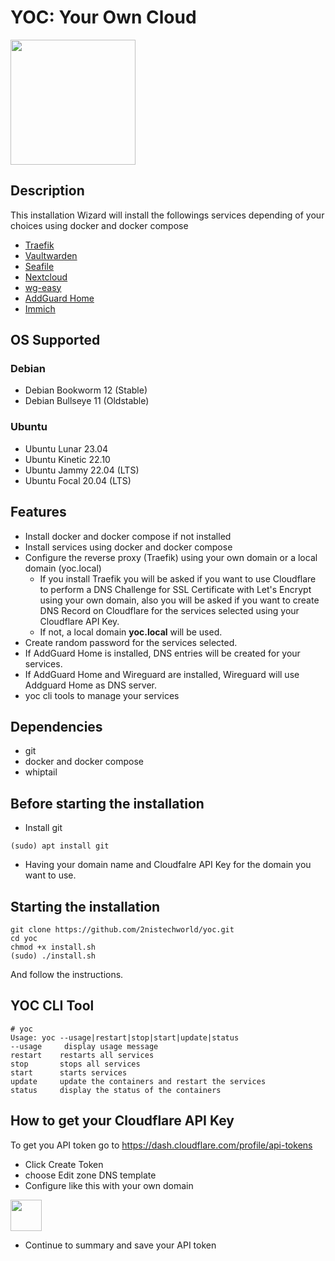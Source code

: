 # YOC: Your Own Cloud

<img src="" width="200px">

## Description
This installation Wizard will install the followings services depending of your choices using docker and docker compose
- [Traefik](https://traefik.io/traefik)
- [Vaultwarden](https://github.com/dani-garcia/vaultwarden)
- [Seafile](https://www.seafile.com/)
- [Nextcloud](https://nextcloud.com/)
- [wg-easy](https://github.com/wg-easy/wg-easy)
- [AddGuard Home](https://adguard.com/)
- [Immich](https://immich.app/)

## OS Supported
### Debian
- Debian Bookworm 12 (Stable)
- Debian Bullseye 11 (Oldstable)

### Ubuntu
- Ubuntu Lunar 23.04
- Ubuntu Kinetic 22.10
- Ubuntu Jammy 22.04 (LTS)
- Ubuntu Focal 20.04 (LTS)

## Features
- Install docker and docker compose if not installed
- Install services using docker and docker compose
- Configure the reverse proxy (Traefik) using your own domain or a local domain (yoc.local)
    - If you install Traefik you will be asked if you want to use Cloudflare to perform a DNS Challenge for SSL Certificate with Let's Encrypt using your own domain, also you will be asked if you want to create DNS Record on Cloudflare for the services selected using your Cloudflare API Key.
    - If not, a local domain **yoc.local** will be used.
- Create random password for the services selected.
- If AddGuard Home is installed, DNS entries will be created for your services.
- If AddGuard Home and Wireguard are installed, Wireguard will use Addguard Home as DNS server.
- yoc cli tools to manage your services

## Dependencies
- git
- docker and docker compose
- whiptail

## Before starting the installation
- Install git
```
(sudo) apt install git
```
- Having your domain name and Cloudfalre API Key for the domain you want to use.

## Starting the installation
```
git clone https://github.com/2nistechworld/yoc.git
cd yoc
chmod +x install.sh
(sudo) ./install.sh
```
And follow the instructions.

## YOC CLI Tool
```
# yoc
Usage: yoc --usage|restart|stop|start|update|status
--usage     display usage message
restart    restarts all services
stop       stops all services
start      starts services
update     update the containers and restart the services
status     display the status of the containers
```

## How to get your Cloudflare API Key
To get you API token go to https://dash.cloudflare.com/profile/api-tokens

- Click Create Token
- choose Edit zone DNS template
- Configure like this with your own domain

<img src="" style=" width:50px ; eight:50px " >

- Continue to summary and save your API token